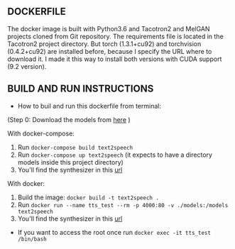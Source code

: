 DOCKERFILE
----------
The docker image is built with Python3.6 and Tacotron2 and MelGAN projects cloned from Git repository. The requirements file is located in the Tacotron2 project directory. But torch (1.3.1+cu92) and torchvision (0.4.2+cu92) are installed before, because I specify the URL where to download it. I made it this way to install both versions with CUDA support (9.2 version). 


BUILD AND RUN INSTRUCTIONS
--------------------------
- How to buil and run this dockerfile from terminal:

(Step 0: Download the models from [here](https://github.com/rcarlini-upf/ingenious/releases/download/v0.0.1-prealpha/text2speech.resources.tar.gz) )

With docker-compose:  
1) Run `docker-compose build text2speech`  
2) Run `docker-compose up text2speech` (it expects to have a directory models inside this project directory)
3) You'll find the synthesizer in this [url](http://localhost:4300/text2speech?text=This%20is%20the%20url%20of%20the%20synthesizer)

With docker:
1) Build the image: `docker build -t text2speech .`  
2) Run `docker run --name tts_test --rm -p 4000:80 -v ./models:/models text2speech`  
3) You'll find the synthesizer in this [url](http://localhost:4000/text2speech?text=This%20is%20the%20url%20of%20the%20synthesizer)

- If you want to access the root once run  `docker exec -it tts_test /bin/bash`


